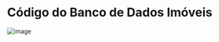 # Código do Banco de Dados Imóveis
![image](https://github.com/user-attachments/assets/4b0e66a1-1433-480c-aaeb-b475fe912039)
